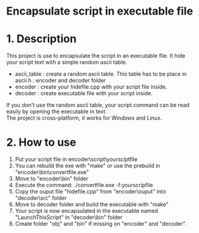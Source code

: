 # Encapsulate script in executable file

# 1. Description
This project is use to encapsulate the script in an executable file. It hide your script text with a simple random ascii table.

- ascii_table : create a random ascii table. This table has to be place in ascii.h : encoder and decoder folder
- encoder : create your hidefile.cpp with your script file inside.
- decoder : create executable file with your script inside.

If you don't use the random ascii table, your script command can be read easily by opening the executable in text.<br>
The project is cross-platform, it works for Windows and Linux.

# 2. How to use
1. Put your script file in encoder\script\yoursciptfile
2. You can rebuild the exe with "make" or use the prebuild in "encoder\bin\convertfile.exe"
3. Move to "encoder\bin\" folder
4. Execute the command: ./convertfile.exe -f:yourscripfile
5. Copy the ouput file "hidefile.cpp" from "encoder\ouput\" into "decoder\src\" folder
6. Move to decoder folder and build the executable with "make"
7. Your script is now encapsulated in the executable named "LaunchThisScript" in "decoder\bin\" folder
8. Create folder "obj" and "bin" if missing on "encoder" and "decoder".